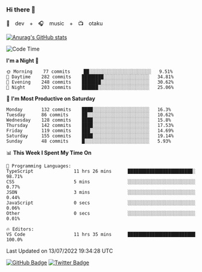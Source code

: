 ### Hi there 👋

🚀　dev　+　🎧　music　+　📺　otaku


[![Anurag's GitHub stats](https://github-readme-stats.vercel.app/api?username=koheitasaka&count_private=true&show_icons=true&theme=monokai)](https://github.com/koheitasaka/github-readme-stats)

<!--START_SECTION:waka-->
![Code Time](http://img.shields.io/badge/Code%20Time-0%20secs-blue)

**I'm a Night 🦉** 

```text
🌞 Morning    77 commits     ██░░░░░░░░░░░░░░░░░░░░░░░   9.51% 
🌆 Daytime    282 commits    ████████░░░░░░░░░░░░░░░░░   34.81% 
🌃 Evening    248 commits    ███████░░░░░░░░░░░░░░░░░░   30.62% 
🌙 Night      203 commits    ██████░░░░░░░░░░░░░░░░░░░   25.06%

```
📅 **I'm Most Productive on Saturday** 

```text
Monday       132 commits    ████░░░░░░░░░░░░░░░░░░░░░   16.3% 
Tuesday      86 commits     ██░░░░░░░░░░░░░░░░░░░░░░░   10.62% 
Wednesday    128 commits    ████░░░░░░░░░░░░░░░░░░░░░   15.8% 
Thursday     142 commits    ████░░░░░░░░░░░░░░░░░░░░░   17.53% 
Friday       119 commits    ███░░░░░░░░░░░░░░░░░░░░░░   14.69% 
Saturday     155 commits    ████░░░░░░░░░░░░░░░░░░░░░   19.14% 
Sunday       48 commits     █░░░░░░░░░░░░░░░░░░░░░░░░   5.93%

```


📊 **This Week I Spent My Time On** 

```text
💬 Programming Languages: 
TypeScript               11 hrs 26 mins      ████████████████████████░   98.71% 
CSS                      5 mins              ░░░░░░░░░░░░░░░░░░░░░░░░░   0.77% 
JSON                     3 mins              ░░░░░░░░░░░░░░░░░░░░░░░░░   0.44% 
JavaScript               0 secs              ░░░░░░░░░░░░░░░░░░░░░░░░░   0.06% 
Other                    0 secs              ░░░░░░░░░░░░░░░░░░░░░░░░░   0.01%

🔥 Editors: 
VS Code                  11 hrs 35 mins      █████████████████████████   100.0%

```


 Last Updated on 13/07/2022 19:34:28 UTC
<!--END_SECTION:waka-->

[![GitHub Badge](https://img.shields.io/badge/GitHub-100000?style=for-the-badge&logo=github&logoColor=white)](https://github.com/koheitasaka)
[![Twitter Badge](https://img.shields.io/badge/Twitter-1DA1F2?style=for-the-badge&logo=twitter&logoColor=white)](https://twitter.com/sleep_asleep_)
